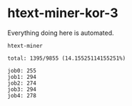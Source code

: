 # htext-miner-kor-3

Everything doing here is automated.

```
htext-miner

total: 1395/9855 (14.15525114155251%)

job0: 255
job1: 294
job2: 274
job3: 294
job4: 278
```